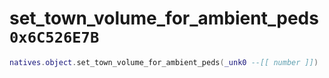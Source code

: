 # set_town_volume_for_ambient_peds `0x6C526E7B`

```lua
natives.object.set_town_volume_for_ambient_peds(_unk0 --[[ number ]])
```